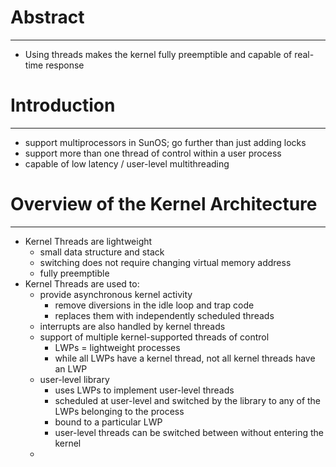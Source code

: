 # Abstract
----
* Using threads makes the kernel fully preemptible and capable of real-time response
# Introduction
----
- support multiprocessors in SunOS; go further than just adding locks
- support more than one thread of control within a user process
- capable of low latency / user-level multithreading
# Overview of the Kernel Architecture
----
- Kernel Threads are lightweight
	- small data structure and stack
	- switching does not require changing virtual memory address
	- fully preemptible
- Kernel Threads are used to:
	- provide asynchronous kernel activity
		- remove diversions in the idle loop and trap code
		- replaces them with independently scheduled threads
	- interrupts are also handled by kernel threads
	- support of multiple kernel-supported threads of control 
		- LWPs = lightweight processes
		- while all LWPs have a kernel thread, not all kernel threads have an LWP
	- user-level library
		- uses LWPs to implement user-level threads
		- scheduled at user-level and switched by the library to any of the LWPs belonging to the process
		- bound to a particular LWP
		- user-level threads can be switched between without entering the kernel
	- 